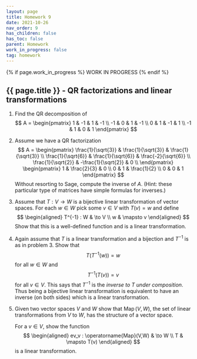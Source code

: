 ```yaml
---
layout: page
title: Homework 9
date: 2021-10-26
nav_order: 9
has_children: false
has_toc: false
parent: Homework
work_in_progress: false
tag: homework 
---
```


{% if page.work_in_progress %}
    WORK IN PROGRESS
{% endif %}

## {{ page.title }} - QR factorizations and linear transformations

1. Find the QR decomposition of 
$$
    A = 
    \begin{pmatrix}
        1 & -1 & 1 & -1 \\
        -1 & 0 & 1 & -1 \\
        0 & 1 & -1 & 1 \\
        -1 & 1 & 0 & 1
    \end{pmatrix}
$$

2. Assume we have a QR factorization 
$$
    A = 
    \begin{pmatrix} 
        \frac{1}{\sqrt{3}} & \frac{1}{\sqrt{3}} & \frac{1}{\sqrt{3}} \\
        \frac{1}{\sqrt{6}} & \frac{1}{\sqrt{6}} & \frac{-2}{\sqrt{6}} \\
        \frac{1}{\sqrt{2}} & -\frac{1}{\sqrt{2}} & 0 \\
    \end{pmatrix} 
    \begin{pmatrix}
        1 & \frac{2}{3} & 0 \\
        0 & 1 & \frac{1}{2} \\
        0 & 0 & 1 
    \end{pmatrix}
$$
Without resorting to Sage, compute the inverse of $A$. (Hint: these 
particular type of matrices have simple formulas for inverses.)

3. Assume that $T: V \to W$ is a bijective linear transformation 
of vector spaces. For each 
$w \in W$ pick some $v \in V$ with $T(v) = w$ and define 
$$
    \begin{aligned}
        T^{-1} : W & \to V \\
        w & \mapsto v
    \end{aligned}
$$
Show that this is a well-defined function and is a linear transformation.

4. Again assume that $T$ is a linear transformation and a bijection 
and $T^{-1}$ is as in problem 3. Show that 
$$
    T(T^{-1}(w)) = w
$$
for all $w \in W$ and 
$$
    T^{-1}(T(v)) = v
$$
for all $v \in V$. This says that $T^{-1}$ is the _inverse to $T$ under composition_. 
Thus being a bijective linear transformation is equivalent to have an 
inverse (on both sides) which is a linear transformation. 

5. Given two vector spaces $V$ and $W$ show that $\operatorname{Map}(V,W)$, the 
set of linear transformations from $V$ to $W$, has the structure of a vector space. 

    For a $v \in V$, show the function 
    $$
        \begin{aligned}
            ev_v : \operatorname{Map}(V,W) & \to W \\
            T & \mapsto T(v) 
        \end{aligned}
    $$
    is a linear transformation. 
